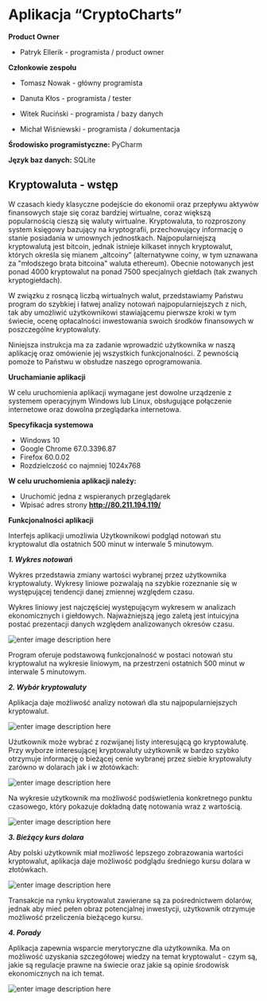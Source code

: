 Aplikacja “CryptoCharts”
=============================
**Product Owner**

-   Patryk Ellerik - programista / product owner
    

**Członkowie zespołu**

-   Tomasz Nowak - główny programista
    
-   Danuta Kłos - programista / tester
    
-   Witek Ruciński - programista / bazy danych
    
-   Michał Wiśniewski - programista / dokumentacja
    

**Środowisko programistyczne:** PyCharm

**Język baz danych:** SQLite
  

## Kryptowaluta - wstęp


W czasach kiedy klasyczne podejście do ekonomii oraz przepływu aktywów finansowych staje się coraz bardziej wirtualne, coraz większą popularnością cieszą się waluty wirtualne. Kryptowaluta, to rozproszony system księgowy bazujący na kryptografii, przechowujący informację o stanie posiadania w umownych jednostkach. Najpopularniejszą kryptowalutą jest bitcoin, jednak istnieje kilkaset innych kryptowalut, których określa się mianem „altcoiny” (alternatywne coiny, w tym uznawana za "młodszego brata bitcoina" waluta ethereum). Obecnie notowanych jest ponad 4000 kryptowalut na ponad 7500 specjalnych giełdach (tak zwanych kryptogiełdach).

W związku z rosnącą liczbą wirtualnych walut, przedstawiamy Państwu program do szybkiej i łatwej analizy notowań najpopularniejszych z nich, tak aby umożliwić użytkownikowi stawiającemu pierwsze kroki w tym świecie, ocenę opłacalności inwestowania swoich środków finansowych w poszczególne kryptowaluty.

Niniejsza instrukcja ma za zadanie wprowadzić użytkownika w naszą aplikację oraz omówienie jej wszystkich funkcjonalności. Z pewnością pomoże to Państwu w obsłudze naszego oprogramowania.



**Uruchamianie aplikacji**

W celu uruchomienia aplikacji wymagane jest dowolne urządzenie z systemem operacyjnym Windows lub Linux, obsługujące połączenie internetowe oraz dowolna przeglądarka internetowa.

 **Specyfikacja systemowa**

- Windows 10 
- Google Chrome 67.0.3396.87
- Firefox 60.0.02
- Rozdzielczość co najmniej 1024x768


**W celu uruchomienia aplikacji należy:**

 - Uruchomić jedna z wspieranych przeglądarek 
 - Wpisać adres strony **http://80.211.194.119/**

  

**Funkcjonalności aplikacji**

Interfejs aplikacji umożliwia Użytkownikowi podgląd notowań stu kryptowalut dla ostatnich 500 minut w interwale 5 minutowym.

***1.  Wykres notowań***
    
Wykres przedstawia zmiany wartości wybranej przez użytkownika kryptowaluty. Wykresy liniowe pozwalają na szybkie rozeznanie się w występującej tendencji danej zmiennej względem czasu.

Wykres liniowy jest najczęściej występującym wykresem w analizach ekonomicznych i giełdowych. Najważniejszą jego zaletą jest intuicyjna postać prezentacji danych względem analizowanych okresów czasu.

![enter image description here](https://lh3.googleusercontent.com/md27TMTjlCuOu2Fs31Pq8HERY7FjMNLMSMZldSMT6u_HdCKgBqwxUFWMNA-s7dgQbU5IZn-iAoo)

Program oferuje podstawową funkcjonalność w postaci notowań stu kryptowalut na wykresie liniowym, na przestrzeni ostatnich 500 minut w interwale 5 minutowym.

***2.  Wybór kryptowaluty***

Aplikacja daje możliwość analizy notowań dla stu najpopularniejszych kryptowalut.

![enter image description here](https://lh3.googleusercontent.com/OQP22k8ZJak2fxUGgVCzEendxWzWGFh1vjzzQdCB9ois8HanAqbkv54tBfsprJCR8Jqj0eGIHXg)

Użutkownik może wybrać z rozwijanej listy interesującą go kryptowalutę.
Przy wyborze interesującej kryptowaluty użytkownik w bardzo szybko otrzymuje informację o bieżącej cenie wybranej przez siebie kryptowaluty zarówno w dolarach jak i w złotówkach:

![enter image description here](https://lh3.googleusercontent.com/WjeVItCusoKkk_hbgxBL0g9kNcVfkc91QFxQTX6e2lyQVTQCqi5h8UExw7CO4gcUg_kivDoEm6Q)

Na wykresie użytkownik ma możliwość podświetlenia konkretnego punktu czasowego, który pokazuje dokładną datę notowania wraz z wartością.

![enter image description here](https://lh3.googleusercontent.com/6PDMIjieVR5XTZxg22UbPpQV7HvVorwCqxYUumCZWocdOfOrtHfPutZNVF__xs6BydrnYSR0kZQ)

***3. Bieżący kurs dolara***
	
Aby polski użytkownik miał możliwość lepszego zobrazowania wartości kryptowalut, aplikacja daje możliwość podglądu średniego kursu dolara w złotówkach.
	
![enter image description here](https://lh3.googleusercontent.com/suBript6b1IpMdwziCatg8j-ZSGNpjJ7ZKiphrcU0VKtPaTiFmGfZpKdFBYVAQFlrqUhjgzB1I4)

Transakcje na rynku kryptowalut zawierane są za pośrednictwem dolarów, jednak aby mieć pełen obraz potencjalnej inwestycji, użytkownik otrzymuje możliwość przeliczenia bieżącego kursu.

***4. Porady***

Aplikacja zapewnia wsparcie merytoryczne dla użytkownika. Ma on możliwość uzyskania szczegółowej wiedzy na temat kryptowalut - czym są, jakie są regulacje prawne na świecie oraz jakie są opinie środowisk ekonomicznych na ich temat.
	
![enter image description here](https://lh3.googleusercontent.com/JG7v_Vq1CQtGyn3g5f6kaKmiH8YeOV7Sym6Q_3Lwl0tK2ajH545xzxxgg06pzKFddcQQ16fRB9o)
